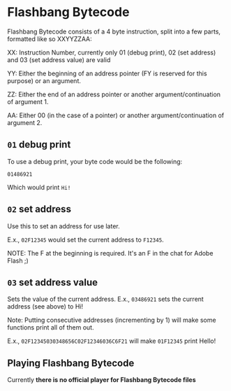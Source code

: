 # Flashbang Bytecode
Flashbang Bytecode consists of a 4 byte instruction, split into a few parts, formatted like so XXYYZZAA:

XX: Instruction Number, currently only 01 (debug print), 02 (set address) and 03 (set address value) are valid

YY: Either the beginning of an address pointer (FY is reserved for this purpose) or an argument.

ZZ: Either the end of an address pointer or another argument/continuation of argument 1.

AA: Either 00 (in the case of a pointer) or another argument/continuation of argument 2.
## `01` debug print
To use a debug print, your byte code would be the following:

`01486921`

Which would print `Hi!`
## `02` set address
Use this to set an address for use later.

E.x., `02F12345` would set the current address to `F12345`.

NOTE: The F at the beginning is required. It's an F in the chat for Adobe Flash ;)
## `03` set address value
Sets the value of the current address.
E.x., `03486921` sets the current address (see above) to Hi!

Note: Putting consecutive addresses (incrementing by 1) will make some functions print all of them out. 

E.x., `02F12345030348656C02F12346036C6F21` will make `01F12345` print Hello!
## Playing Flashbang Bytecode
Currently **there is no official player for Flashbang Bytecode files**
